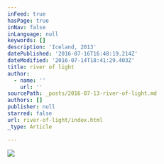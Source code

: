 ```yaml
---
inFeed: true
hasPage: true
inNav: false
inLanguage: null
keywords: []
description: 'Iceland, 2013'
datePublished: '2016-07-16T16:48:19.214Z'
dateModified: '2016-07-14T18:41:29.403Z'
title: river of light
author:
  - name: ''
    url: ''
sourcePath: _posts/2016-07-13-river-of-light.md
authors: []
publisher: null
starred: false
url: river-of-light/index.html
_type: Article

---
```

![](https://imgflo.herokuapp.com/graph/vahj1ThiexotieMo/3a0197617176d2b1974d65f1f616f339/croprotate.jpg?cropheight=1985&cropwidth=3872&degrees=0&input=https%3A%2F%2Fthe-grid-user-content.s3-us-west-2.amazonaws.com%2F33c66e65-2054-40b0-92dc-5ed1faf58b64.jpg&x=0&y=0)